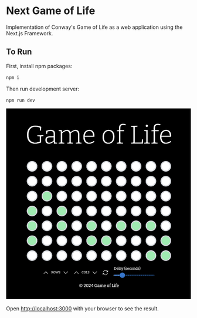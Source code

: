 # Next Game of Life
Implementation of Conway's Game of Life as a web application using the Next.js Framework.

## To Run

First, install npm packages:

```bash
npm i
```

Then run development server:

```bash
npm run dev
```

![Screenshot](./screenshot.png)

Open [http://localhost:3000](http://localhost:3000) with your browser to see the result.